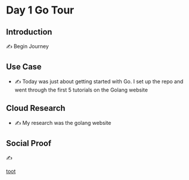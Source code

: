 
# Day 1 Go Tour

## Introduction

✍️ Begin Journey

## Use Case

- ✍️ Today was just about getting started with Go. I set up the repo and went through the first 5 tutorials on the Golang website

## Cloud Research

- ✍️ My research was the golang website

## Social Proof

✍️ 

[toot](https://mastodon.social/@code_sentinel/111097267336324779)
